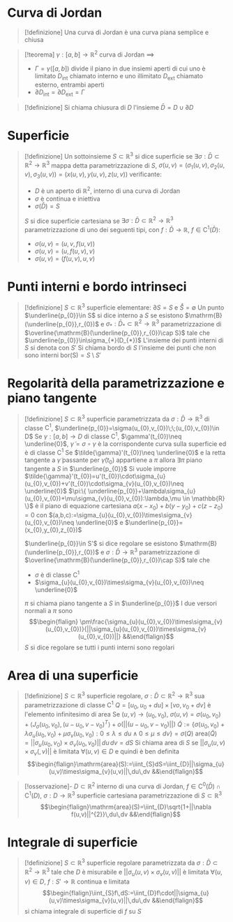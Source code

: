 # Curva di Jordan
> [!definizione]
> Una curva di Jordan è una curva piana semplice e chiusa

> [!teorema]
> $\gamma:[a,b]\to \mathbb{R}^{2}$ curva di Jordan $\implies$
> - $\Gamma=\gamma([a,b])$ divide il piano in due insiemi aperti di cui uno è limitato $D_{\mathrm{int}}$ chiamato interno e uno illimitato $D_{\mathrm{ext}}$ chiamato esterno, entrambi aperti
> - $\partial D_{\mathrm{int}}=\partial D_{\mathrm{ext}}=\Gamma$

> [!definizione]
> Si chiama chiusura di $D$ l'insieme $\bar{D}=D\cup \partial D$

# Superficie
> [!definizione]
> Un sottoinsieme $S\subset \mathbb{R}^{3}$ si dice superficie se $\exists\sigma:\bar{D}\subset \mathbb{R}^{2}\to \mathbb{R}^{3}$ mappa detta parametrizzazione di $S$, $\sigma(u,v)=(\sigma_{1}(u,v),\sigma_{2}(u,v),\sigma_{3}(u,v))=(x(u,v),y(u,v),z(u,v))$ verificante:
> - $D$ è un aperto di $\mathbb{R}^{2}$, interno di una curva di Jordan
> - $\sigma$ è continua e iniettiva
> - $\sigma(\bar{D})=S$
> 
> $S$ si dice superficie cartesiana se $\exists\sigma:\bar{D}\subset \mathbb{R}^{2}\to \mathbb{R}^{3}$ parametrizzazione di uno dei seguenti tipi, con $f:\bar{D}\to \mathbb{R}$, $f\in \mathrm{C}^{1}(\bar{D})$:
> - $\sigma(u,v)=(u,v,f(u,v))$
> - $\sigma(u,v)=(u,f(u,v),v)$
> - $\sigma(u,v)=(f(u,v),u,v)$
<div class="page-break" style="page-break-before: always;"></div>

# Punti interni e bordo intrinseci
> [!definizione]
> $S\subset \mathbb{R}^{3}$ superficie elementare: $\partial S=S$ e $\mathring{S}=\emptyset$
> Un punto $\underline{p_{0}}\in S$ si dice interno a $S$ se esistono $\mathrm{B}(\underline{p_{0}},r_{0})$ e $\sigma_{*}:\bar{D}_{*}\subset \mathbb{R}^{2}\to \mathbb{R}^{3}$ parametrizzazione di $\overline{\mathrm{B}(\underline{p_{0}},r_{0})\cap S}$ tale che $\underline{p_{0}}\in\sigma_{*}(D_{*})$
> L'insieme dei punti interni di $S$ si denota con $S'$
> Si chiama bordo di $S$ l'insieme dei punti che non sono interni $\mathrm{bor(S)}=S\setminus S'$

# Regolarità della parametrizzazione e piano tangente
> [!definizione]
> $S\subset \mathbb{R}^{3}$ superficie parametrizzata da $\sigma:\bar{D}\to \mathbb{R}^{3}$ di classe $\mathrm{C}^{1}$, $\underline{p_{0}}=\sigma(u_{0},v_{0})\;\;(u_{0},v_{0})\in D$
> Se $\gamma:[a,b]\to D$ di classe $\mathrm{C}^{1}$, $\gamma'(t_{0})\neq \underline{0}$, $\tilde{\gamma}=\sigma\circ \gamma$ è la corrispondente curva sulla superficie ed è di classe $\mathrm{C^{1}}$
> Se $\tilde{\gamma}'(t_{0})\neq \underline{0}$ e la retta tangente a $\tilde{\gamma}$ passante per $\tilde{\gamma}(t_{0})$ appartiene a $\pi$ allora $\exists \pi$ piano tangente a $S$ in $\underline{p_{0}}$
> Si vuole imporre $\tilde{\gamma}'(t_{0})=u'(t_{0})\cdot\sigma_{u}(u_{0},v_{0})+v'(t_{0})\cdot\sigma_{v}(u_{0},v_{0})\neq \underline{0}$
> $\pi:\{ \underline{p_{0}}+\lambda\sigma_{u}(u_{0},v_{0})+\mu\sigma_{v}(u_{0},v_{0}):\lambda,\mu \in \mathbb{R} \}$ è il piano di equazione cartesiana $a(x-x_{0})+b(y-y_{0})+c(z-z_{0})=0$ con $(a,b,c):=\sigma_{u}(u_{0},v_{0})\times\sigma_{v}(u_{0},v_{0})\neq \underline{0}$ e $\underline{p_{0}}=(x_{0},y_{0},z_{0})$
> 
> $\underline{p_{0}}\in S'$ si dice regolare se esistono $\mathrm{B}(\underline{p_{0}},r_{0})$ e $\sigma:\bar{D}\to \mathbb{R}^{3}$ parametrizzazione di $\overline{\mathrm{B}(\underline{p_{0}},r_{0})\cap S}$ tale che
> - $\sigma$ è di classe $\mathrm{C}^{1}$
> - $\sigma_{u}(u_{0},v_{0})\times\sigma_{v}(u_{0},v_{0})\neq \underline{0}$
> 
> $\pi$ si chiama piano tangente a $S$ in $\underline{p_{0}}$
> I due versori normali a $\pi$ sono $$\begin{flalign} \pm\frac{\sigma_{u}(u_{0},v_{0})\times\sigma_{v}(u_{0},v_{0})}{||\sigma_{u}(u_{0},v_{0})\times\sigma_{v}(u_{0},v_{0})||} &&\end{flalign}$$
> $S$ si dice regolare se tutti i punti interni sono regolari
<div class="page-break" style="page-break-before: always;"></div>

# Area di una superficie
> [!definizione]
> $S\subset \mathbb{R}^{3}$ superficie regolare, $\sigma:\bar{D}\subset \mathbb{R}^{2}\to \mathbb{R}^{3}$ sua parametrizzazione di classe $\mathrm{C}^{1}$
> $Q=[u_{0},u_{0}+du]\times[vo,v_{0}+dv]$ è l'elemento infinitesimo di area
> Se $(u,v)\to(u_{0},v_{0})$, $\sigma(u,v)=\sigma(u_{0},v_{0})+\langle J_{\sigma}(u_{0},v_{0}),(u-u_{0},v-v_{0})^{T}\rangle+o(||(u-u_{0},v-v_{0})||)$
> $\tilde{Q}:=\{ \sigma(u_{0},v_{0})+\lambda\sigma_{u}(u_{0},v_{0})+\mu\sigma_{v}(u_{0},v_{0}):0\leq\lambda\leq du\land0\leq \mu\leq dv \}=\sigma(Q)$
> $\mathrm{area}(\tilde{Q})=||\sigma_{u}(u_{0},v_{0})\times\sigma_{v}(u_{0},v_{0})||\,du\,dv=dS$
> Si chiama area di $S$ se $||\sigma_{u}(u,v)\times\sigma_{v}(,v)||$ è limitata $\forall(u,v)\in D$ e quindi è ben definita
> $$\begin{flalign}\mathrm{area}(S):=\iint_{S}dS=\iint_{D}||\sigma_{u}(u,v)\times\sigma_{v}(u,v)||\,du\,dv &&\end{flalign}$$

> [!osservazione]-
> $D\subset \mathbb{R}^{2}$ interno di una curva di Jordan, $f\in \mathrm{C}^{0}(\bar{D})\cap \mathrm{C}^{1}(D)$, $\sigma:D\to \mathbb{R}^{3}$ superficie cartesiana parametrizzazione di $S\subset \mathbb{R}^{3}$
> $$\begin{flalign}\mathrm{area}(S)=\iint_{D}\sqrt{1+||\nabla f(u,v)||^{2}}\,du\,dv &&\end{flalign}$$

# Integrale di superficie
> [!definizione]
> $S\subset \mathbb{R}^{3}$ superficie regolare parametrizzata da $\sigma:\bar{D}\subset \mathbb{R}^{2}\to \mathbb{R}^{3}$ tale che $D$ è misurabile e $||\sigma_{u}(u,v)\times\sigma_{v}(u,v)||$ è limitata $\forall(u,v)\in D$, $f:S'\to \mathbb{R}$ continua e limitata
> $$\begin{flalign}\iint_{S}f\,dS:=\iint_{D}f\cdot||\sigma_{u}(u,v)\times\sigma_{v}(u,v)||\,du\,dv &&\end{flalign}$$
> si chiama integrale di superficie di $f$ su $S$
